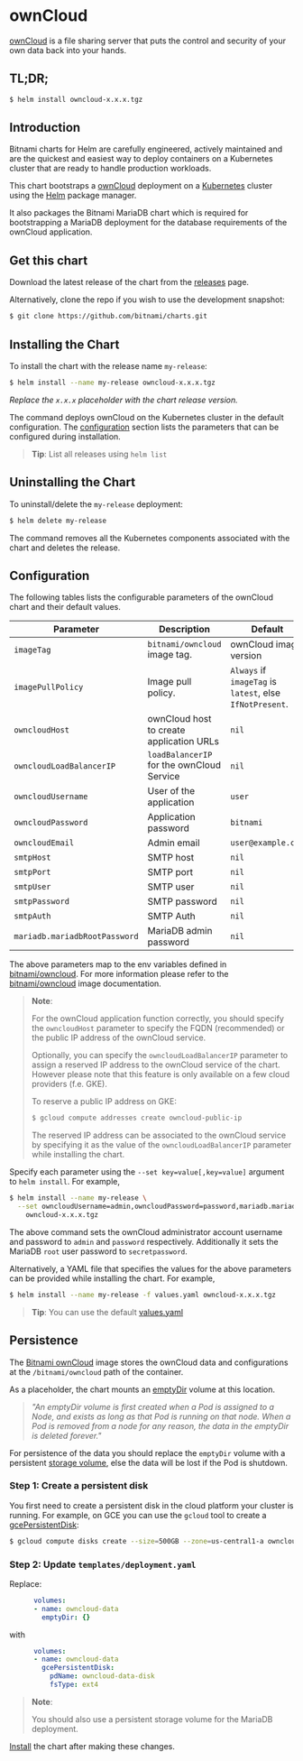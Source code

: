 # ownCloud

[ownCloud](https://owncloud.org/) is a file sharing server that puts the control and security of your own data back into your hands.

## TL;DR;

```bash
$ helm install owncloud-x.x.x.tgz
```

## Introduction

Bitnami charts for Helm are carefully engineered, actively maintained and are the quickest and easiest way to deploy containers on a Kubernetes cluster that are ready to handle production workloads.

This chart bootstraps a [ownCloud](https://github.com/bitnami/bitnami-docker-owncloud) deployment on a [Kubernetes](http://kubernetes.io) cluster using the [Helm](https://helm.sh) package manager.

It also packages the Bitnami MariaDB chart which is required for bootstrapping a MariaDB deployment for the database requirements of the ownCloud application.

## Get this chart

Download the latest release of the chart from the [releases](../../../releases) page.

Alternatively, clone the repo if you wish to use the development snapshot:

```bash
$ git clone https://github.com/bitnami/charts.git
```

## Installing the Chart

To install the chart with the release name `my-release`:

```bash
$ helm install --name my-release owncloud-x.x.x.tgz
```

*Replace the `x.x.x` placeholder with the chart release version.*

The command deploys ownCloud on the Kubernetes cluster in the default configuration. The [configuration](#configuration) section lists the parameters that can be configured during installation.

> **Tip**: List all releases using `helm list`

## Uninstalling the Chart

To uninstall/delete the `my-release` deployment:

```bash
$ helm delete my-release
```

The command removes all the Kubernetes components associated with the chart and deletes the release.

## Configuration

The following tables lists the configurable parameters of the ownCloud chart and their default values.

|           Parameter           |                Description                |                         Default                          |
|-------------------------------|-------------------------------------------|----------------------------------------------------------|
| `imageTag`                    | `bitnami/owncloud` image tag.             | ownCloud image version                                   |
| `imagePullPolicy`             | Image pull policy.                        | `Always` if `imageTag` is `latest`, else `IfNotPresent`. |
| `owncloudHost`                | ownCloud host to create application URLs  | `nil`                                                    |
| `owncloudLoadBalancerIP`      | `loadBalancerIP` for the ownCloud Service | `nil`                                                    |
| `owncloudUsername`            | User of the application                   | `user`                                                   |
| `owncloudPassword`            | Application password                      | `bitnami`                                                |
| `owncloudEmail`               | Admin email                               | `user@example.com`                                       |
| `smtpHost`                    | SMTP host                                 | `nil`                                                    |
| `smtpPort`                    | SMTP port                                 | `nil`                                                    |
| `smtpUser`                    | SMTP user                                 | `nil`                                                    |
| `smtpPassword`                | SMTP password                             | `nil`                                                    |
| `smtpAuth`                    | SMTP Auth                                 | `nil`                                                    |
| `mariadb.mariadbRootPassword` | MariaDB admin password                    | `nil`                                                    |

The above parameters map to the env variables defined in [bitnami/owncloud](http://github.com/bitnami/bitnami-docker-owncloud). For more information please refer to the [bitnami/owncloud](http://github.com/bitnami/bitnami-docker-owncloud) image documentation.

> **Note**:
>
> For the ownCloud application function correctly, you should specify the `owncloudHost` parameter to specify the FQDN (recommended) or the public IP address of the ownCloud service.
>
> Optionally, you can specify the `owncloudLoadBalancerIP` parameter to assign a reserved IP address to the ownCloud service of the chart. However please note that this feature is only available on a few cloud providers (f.e. GKE).
>
> To reserve a public IP address on GKE:
>
> ```bash
> $ gcloud compute addresses create owncloud-public-ip
> ```
>
> The reserved IP address can be associated to the ownCloud service by specifying it as the value of the `owncloudLoadBalancerIP` parameter while installing the chart.

Specify each parameter using the `--set key=value[,key=value]` argument to `helm install`. For example,

```bash
$ helm install --name my-release \
  --set owncloudUsername=admin,owncloudPassword=password,mariadb.mariadbRootPassword=secretpassword \
    owncloud-x.x.x.tgz
```

The above command sets the ownCloud administrator account username and password to `admin` and `password` respectively. Additionally it sets the MariaDB `root` user password to `secretpassword`.

Alternatively, a YAML file that specifies the values for the above parameters can be provided while installing the chart. For example,

```bash
$ helm install --name my-release -f values.yaml owncloud-x.x.x.tgz
```

> **Tip**: You can use the default [values.yaml](values.yaml)

## Persistence

The [Bitnami ownCloud](https://github.com/bitnami/bitnami-docker-owncloud) image stores the ownCloud data and configurations at the `/bitnami/owncloud` path of the container.

As a placeholder, the chart mounts an [emptyDir](http://kubernetes.io/docs/user-guide/volumes/#emptydir) volume at this location.

> *"An emptyDir volume is first created when a Pod is assigned to a Node, and exists as long as that Pod is running on that node. When a Pod is removed from a node for any reason, the data in the emptyDir is deleted forever."*

For persistence of the data you should replace the `emptyDir` volume with a persistent [storage volume](http://kubernetes.io/docs/user-guide/volumes/), else the data will be lost if the Pod is shutdown.

### Step 1: Create a persistent disk

You first need to create a persistent disk in the cloud platform your cluster is running. For example, on GCE you can use the `gcloud` tool to create a [gcePersistentDisk](http://kubernetes.io/docs/user-guide/volumes/#gcepersistentdisk):

```bash
$ gcloud compute disks create --size=500GB --zone=us-central1-a owncloud-data-disk
```

### Step 2: Update `templates/deployment.yaml`

Replace:

```yaml
      volumes:
      - name: owncloud-data
        emptyDir: {}
```

with

```yaml
      volumes:
      - name: owncloud-data
        gcePersistentDisk:
          pdName: owncloud-data-disk
          fsType: ext4
```

> **Note**:
>
> You should also use a persistent storage volume for the MariaDB deployment.

[Install](#installing-the-chart) the chart after making these changes.
